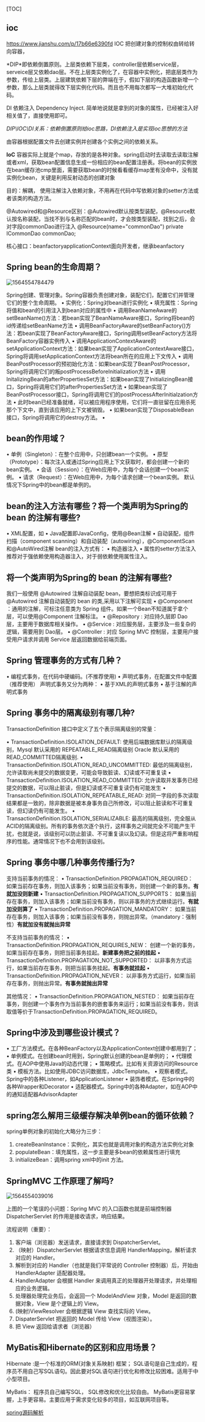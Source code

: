 [TOC]



## ioc

https://www.jianshu.com/p/17b66e6390fd
IOC 把创建对象的控制权由转给转向容器，

*DIP\*即依赖倒置原则。上层类依赖下层类，controller层依赖service层，serveice层又依赖dao层。不在上层类实例化了，在容器中实例化，把底层类作为参数，传给上层类。上层建筑依赖下层的弊端在于，假如下层的构造函数新增一个参数，那么上层类就得改下层实例化代码。而且也不用每次都写一大堆初始化代码。

DI 依赖注入 Dependency Inject. 简单地说就是拿到的对象的属性，已经被注入好相关值了，直接使用即可。

*DIP\IOC\DI关系：依赖倒置原则给ioc思路，DI依赖注入是实现ioc思想的方法*

由容器根据配置文件去创建实例并创建各个实例之间的依赖关系。

 **IoC** 容器实际上就是个map，存放的是各种对象。spring启动时去读取去读取注解或者xml，获取bean配置信息生成一份相应的bean配置注册表。将bean的实例放在bean缓存池cmp里面，需要获取bean的时候看看缓存map里有没命中，没有就实例化bean，关键是利用反射动态的创建对象

目的：解耦， 使用注解注入依赖对象，不用再在代码中写依赖对象的setter方法或者该类的构造方法。

@Autowired和@Resource区别：@Autowired默认按类型装配，@Resource默认按名称装配，当找不到与名称匹配的bean时，才会按类型装配，找到之后，会对字段commonDao进行注入    @Resource(name="commonDao")    private ICommonDao commonDao;

核心接口：beanfactoryapplicationContext面向开发者，继承beanfactory

## Spring bean的生命周期？

![1564554784479](C:\Users\home.11\AppData\Roaming\Typora\typora-user-images\1564554784479.png)

Spring创建、管理对象。Spring容器负责创建对象，装配它们，配置它们并管理它们的整个生命周期。
•	实例化：Spring对bean进行实例化
•	填充属性：Spring将值和bean的引用注入到bean对应的属性中
•	调用BeanNameAware的setBeanName()方法：若bean实现了BeanNameAware接口，Spring将bean的id传递给setBeanName方法
•	调用BeanFactoryAware的setBeanFactory()方法：若bean实现了BeanFactoryAware接口，Spring调用setBeanFactory方法将BeanFactory容器实例传入
•	调用ApplicationContextAware的setApplicationContext方法：如果bean实现了ApplicationContextAware接口，Spring将调用setApplicationContext方法将bean所在的应用上下文传入
•	调用BeanPostProcessor的预初始化方法：如果bean实现了BeanPostProcessor，Spring将调用它们的叛postProcessBeforeInitialization方法
•	调用InitalizingBean的afterPropertiesSet方法：如果bean实现了InitializingBean接口，Spring将调用它们的afterPropertiesSet方法
•	如果bean实现了BeanPostProcessor接口，Spring将调用它们的postProcessAfterInitialzation方法
•	此时bean已经准备就绪，可以被应用程序使用，它们将一直驻留在应用杀死那个下文中，直到该应用的上下文被销毁。
•	如果bean实现了DisposableBean接口，Spring将调用它的destroy方法。
•	 

## bean的作用域？

•	单例（Singleton）：在整个应用中，只创建bean一个实例。
•	原型（Prototype）：每次注入或通过Spring应用上下文获取时，都会创建一个新的bean实例。
•	会话（Session）：在Web应用中，为每个会话创建一个bean实例。
•	请求（Request）：在Web应用中，为每个请求创建一个bean实例。
默认情况下Spring中的bean都是单例的。

## bean的注入方法有哪些？将一个类声明为Spring的 bean 的注解有哪些?

•	XML配置，如<bean id="">
•	Java配置即JavaConfig，使用@Bean注解
•	自动装配，组件扫描（component scanning）和自动装配（autowiring），@ComponentScan和@AutoWired注解
bean的注入方式有：
•	构造器注入
•	属性的setter方法注入
推荐对于强依赖使用构造器注入，对于弱依赖使用属性注入。

## 将一个类声明为Spring的 bean 的注解有哪些?

我们一般使用 @Autowired 注解自动装配 bean，要想把类标识成可用于 @Autowired 注解自动装配的 bean 的类,采用以下注解可实现
•	@Component ：通用的注解，可标注任意类为 Spring 组件。如果一个Bean不知道属于拿个层，可以使用@Component 注解标注。
•	@Repository : 对应持久层即 Dao 层，主要用于数据库相关操作。
•	@Service : 对应服务层，主要涉及一些复杂的逻辑，需要用到 Dao层。
•	@Controller : 对应 Spring MVC 控制层，主要用户接受用户请求并调用 Service 层返回数据给前端页面。

## Spring 管理事务的方式有几种？

•	编程式事务，在代码中硬编码。(不推荐使用)
•	声明式事务，在配置文件中配置（推荐使用）
声明式事务又分为两种：
•	基于XML的声明式事务
•	基于注解的声明式事务

## Spring 事务中的隔离级别有哪几种?

TransactionDefinition 接口中定义了五个表示隔离级别的常量：

•	TransactionDefinition.ISOLATION_DEFAULT: 使用后端数据库默认的隔离级别，Mysql 默认采用的 REPEATABLE_READ隔离级别 Oracle 默认采用的 READ_COMMITTED隔离级别.
•	TransactionDefinition.ISOLATION_READ_UNCOMMITTED: 最低的隔离级别，允许读取尚未提交的数据变更，可能会导致脏读、幻读或不可重复读
•	TransactionDefinition.ISOLATION_READ_COMMITTED: 允许读取并发事务已经提交的数据，可以阻止脏读，但是幻读或不可重复读仍有可能发生
•	TransactionDefinition.ISOLATION_REPEATABLE_READ: 对同一字段的多次读取结果都是一致的，除非数据是被本身事务自己所修改，可以阻止脏读和不可重复读，但幻读仍有可能发生。
•	TransactionDefinition.ISOLATION_SERIALIZABLE: 最高的隔离级别，完全服从ACID的隔离级别。所有的事务依次逐个执行，这样事务之间就完全不可能产生干扰，也就是说，该级别可以防止脏读、不可重复读以及幻读。但是这将严重影响程序的性能。通常情况下也不会用到该级别。

## Spring 事务中哪几种事务传播行为?

支持当前事务的情况：
•	TransactionDefinition.PROPAGATION_REQUIRED： 如果当前存在事务，则加入该事务；如果当前没有事务，则创建一个新的事务。**有就加没则新建**
•	TransactionDefinition.PROPAGATION_SUPPORTS： 如果当前存在事务，则加入该事务；如果当前没有事务，则以非事务的方式继续运行。**有就加没则算了**
•	TransactionDefinition.PROPAGATION_MANDATORY： 如果当前存在事务，则加入该事务；如果当前没有事务，则抛出异常。（mandatory：强制性）**有就加没有就抛出异常**

不支持当前事务的情况：
•	TransactionDefinition.PROPAGATION_REQUIRES_NEW： 创建一个新的事务，如果当前存在事务，则把当前事务挂起。**新建事务把之前的挂起**
•	TransactionDefinition.PROPAGATION_NOT_SUPPORTED： 以非事务方式运行，如果当前存在事务，则把当前事务挂起。**有事务就挂起**
•	TransactionDefinition.PROPAGATION_NEVER： 以非事务方式运行，如果当前存在事务，则抛出异常。**有事务就抛出异常**

其他情况：
•	TransactionDefinition.PROPAGATION_NESTED： 如果当前存在事务，则创建一个事务作为当前事务的嵌套事务来运行；如果当前没有事务，则该取值等价于TransactionDefinition.PROPAGATION_REQUIRED。

## Spring中涉及到哪些设计模式？

•	工厂方法模式。在各种BeanFactory以及ApplicationContext创建中都用到了；
•	单例模式。在创建bean时用到，Spring默认创建的bean是单例的；
•	代理模式。在AOP中使用Java的动态代理；
•	策略模式。比如有关资源访问的Resource类
•	模板方法。比如使用JDBC访问数据库，JdbcTemplate。
•	观察者模式。Spring中的各种Listener，如ApplicationListener
•	装饰者模式。在Spring中的各种Wrapper和Decorator
•	适配器模式。Spring中的各种Adapter，如在AOP中的通知适配器AdvisorAdapter

## spring怎么解用三级缓存解决单例bean的循环依赖？

spring单例对象的初始化大略分为三步：

1. createBeanInstance：实例化，其实也就是调用对象的构造方法实例化对象
2. populateBean：填充属性，这一步主要是多bean的依赖属性进行填充
3. initializeBean：调用spring xml中的init 方法。

## **SpringMVC** 工作原理了解吗?

![1564554039016](C:\Users\home.11\AppData\Roaming\Typora\typora-user-images\1564554039016.png)

上图的一个笔误的小问题：Spring MVC 的入口函数也就是前端控制器 DispatcherServlet 的作用是接收请求，响应结果。

流程说明（重要）：

1. 客户端（浏览器）发送请求，直接请求到 DispatcherServlet。
2. （映射）DispatcherServlet 根据请求信息调用 HandlerMapping，解析请求对应的 Handler。
3. 解析到对应的 Handler（也就是我们平常说的 Controller 控制器）后，开始由 HandlerAdapter 适配器处理。
4. HandlerAdapter 会根据 Handler 来调用真正的处理器开处理请求，并处理相应的业务逻辑。
5. 处理器处理完业务后，会返回一个 ModelAndView 对象，Model 是返回的数据对象，View 是个逻辑上的 View。
6. (映射)ViewResolver 会根据逻辑 View 查找实际的 View。
7. DispaterServlet 把返回的 Model 传给 View（视图渲染）。
8. 把 View 返回给请求者（浏览器）



## MyBatis和Hibernate的区别和应用场景？

Hibernate :是一个标准的ORM(对象关系映射) 框架； SQL语句是自己生成的，程序员不用自己写SQL语句。因此要对SQL语句进行优化和修改比较困难。适用于中小型项目。

MyBatis： 程序员自己编写SQL， SQL修改和优化比较自由。 MyBatis更容易掌握，上手更容易。主要应用于需求变化较多的项目，如互联网项目等。



[spring源码解析](https://www.jianshu.com/p/17b66e6390fd)